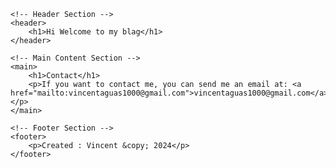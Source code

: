 <!DOCTYPE html>
<html lang="en">
<head>
    <meta charset="UTF-8">
    <meta name="viewport" content="width=device-width, initial-scale=1.0">
    <title>Hi Welcome to my blag</title>
</head>
<body>

    <!-- Header Section -->
    <header>
        <h1>Hi Welcome to my blag</h1>
    </header>

    <!-- Main Content Section -->
    <main>
        <h1>Contact</h1>
        <p>If you want to contact me, you can send me an email at: <a href="mailto:vincentaguas1000@gmail.com">vincentaguas1000@gmail.com</a></p>
    </main>

    <!-- Footer Section -->
    <footer>
        <p>Created : Vincent &copy; 2024</p>
    </footer>

</body>
</html>
